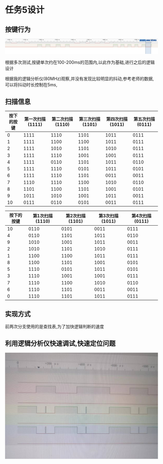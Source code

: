 # 任务5设计

## 按键行为

![image-20240712152248908](./assets/image-20240712152248908.png)

根据多次测试,按键单次约在100-200ms的范围内,以此作为基础,进行之后的逻辑设计

根据我的逻辑分析仪(80MHz)观察,并没有发现比较明显的抖动,参考老师的数据,可以将抖动时长控制在5ms,

## 扫描信息

| 按下的按键 | 第一次扫描(1111) | 第二次扫描(1110) | 第三次扫描(1101) | 第四次扫描(1011) | 第五次扫描(0111) |
| ---------- | ---------------- | ---------------- | ---------------- | ---------------- | ---------------- |
| 0          | 1111             | 1110             | 1101             | 1011             | 0111             |
| 1          | 1111             | 1100             | 1100             | 1011             | 0111             |
| 2          | 1111             | 1010             | 1101             | 1010             | 0111             |
| 3          | 1111             | 1110             | 1001             | 1001             | 0111             |
| 4          | 1111             | 0110             | 1101             | 1011             | 0110             |
| 5          | 1111             | 1110             | 0101             | 1011             | 0101             |
| 6          | 1111             | 1110             | 1101             | 0011             | 0011             |
| 7          | 1110             | 1110             | 1100             | 1010             | 0110             |
| 8          | 1101             | 1100             | 1101             | 1001             | 0101             |
| 9          | 1011             | 1010             | 1001             | 1011             | 0011             |
| 10         | 0111             | 0110             | 0101             | 0011             | 0111             |

| 按下的按键 | 第1次扫描(1110) | 第2次扫描(1101) | 第3次扫描(1011) | 第4次扫描(0111) |
| ---------- | --------------- | --------------- | --------------- | --------------- |
| 10         | 0110            | 0101            | 0011            | 0111            |
| 4          | 0110            | 1101            | 1011            | 0110            |
| 9          | 1010            | 1001            | 1011            | 0011            |
| 2          | 1010            | 1101            | 1010            | 0111            |
| 1          | 1100            | 1100            | 1011            | 0111            |
| 8          | 1100            | 1101            | 1001            | 0101            |
| 5          | 1110            | 0101            | 1011            | 0101            |
| 3          | 1110            | 1001            | 1001            | 0111            |
| 7          | 1110            | 1100            | 1010            | 0110            |
| 6          | 1110            | 1101            | 0011            | 0011            |
| 0          | 1110            | 1101            | 1011            | 0111            |

## 实现方式

前两次分支使用的是查找表,为了加快逻辑判断的速度

## 利用逻辑分析仪快速调试,快速定位问题

![image-20240714222700827](./assets/image-20240714222700827.png)
